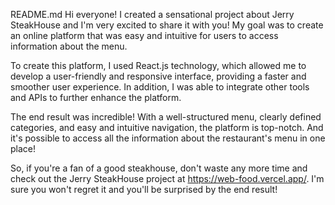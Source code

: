 README.md
Hi everyone! I created a sensational project about Jerry SteakHouse and I'm very excited to share it with you! My goal was to create an online platform that was easy and intuitive for users to access information about the menu.

To create this platform, I used React.js technology, which allowed me to develop a user-friendly and responsive interface, providing a faster and smoother user experience. In addition, I was able to integrate other tools and APIs to further enhance the platform.

The end result was incredible! With a well-structured menu, clearly defined categories, and easy and intuitive navigation, the platform is top-notch. And it's possible to access all the information about the restaurant's menu in one place!

So, if you're a fan of a good steakhouse, don't waste any more time and check out the Jerry SteakHouse project at https://web-food.vercel.app/. I'm sure you won't regret it and you'll be surprised by the end result!
